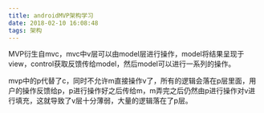 ```yaml
---
title: androidMVP架构学习
date: 2018-02-10 16:08:48
tags: 架构
---
```


MVP衍生自mvc，mvc中v层可以由model层进行操作，model将结果呈现于view，control获取反馈传给model，然后model可以进行一系列的操作。

mvp中的p代替了c，同时不允许m直接操作v了，所有的逻辑会落在p层里面，用户的操作反馈给p，p进行操作好之后传给m，m弄完之后仍然由p进行操作对v进行填充，这就导致了v层十分薄弱，大量的逻辑落在了p层。 
